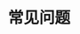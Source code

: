 ---
title: 常见问题
draft: false
faqs:
- title: 雅思作文批改收费吗？
  answer: Write Eassy目前会赠送每一个新用户10000的标准模型token，每一篇评分报告都会消耗大概5000个token，所以新用户可以免费使用标准模型批改大概2篇雅思作文，如果您需要批改更多作文，请[了解我们的付费计划](/pricing)

- title: 账户信息会保存多久？
  answer: Write Eassy托管在云端服务器，理论上只要服务器不宕机，账户信息就不会丢失，您可以放心将学习记录托管在Write Eassy，未来我们会提供导出所有用户评分记录以及信息的功能，请用户放心使用

- title: 我想自定义AI的prompt?
  answer: Write Eassy目前暂不支持自定义AI的prompt，不过该功能我们已经将其列入开发计划，敬请期待

- title: 我想使用其他AI大模型，可以吗？
  answer: Write Eassy目前支持主流的AI大模型，包括GPT-4o, Claude, Gemini等，未来将会支持更多的大模型，请用户放心使用

- title: 我想使用Write Eassy的API，可以吗？
  answer: 目前Write Eassy暂未提供API服务，不过该功能我们已经将其列入开发计划，敬请期待
---